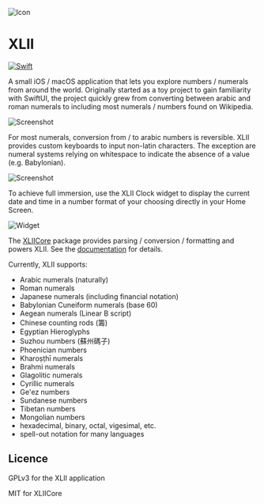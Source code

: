 ![Icon](artwork/macOS_new128.png)
# XLII
[![Swift](https://github.com/shinjukunian/XLII/actions/workflows/swift.yml/badge.svg)](https://github.com/shinjukunian/XLII/actions/workflows/swift.yml)


A small iOS / macOS application that lets you explore numbers / numerals from around the world.
Originally started as a toy project to gain familiarity with SwiftUI, the project quickly grew from converting between arabic and roman numerals to including most numerals / numbers found on Wikipedia.

![Screenshot](artwork/screenshots_github/1284x2778bb.png)

For most numerals, conversion from / to arabic numbers is reversible. XLII provides custom keyboards to input non-latin characters.
The exception are numeral systems relying on whitespace to indicate the absence of a value (e.g. Babylonian).

![Screenshot](artwork/screenshots_github/macOS.png)

To achieve full immersion, use the XLII Clock widget to display the current date and time in a number format of your choosing directly in your Home Screen. 

![Widget](artwork/screenshots_github/widget.png)

The [XLIICore](XLIICore/README.md) package provides parsing / conversion / formatting and powers XLII. See the [documentation](XLIICore/README.md) for details.

Currently, XLII supports:

- Arabic numerals (naturally)
- Roman numerals
- Japanese numerals (including financial notation)
- Babylonian Cuneiform numerals (base 60)
- Aegean numerals (Linear B script)
- Chinese counting rods (籌)
- Egyptian Hieroglyphs
- Suzhou numbers (蘇州碼子)
- Phoenician numbers
- Kharoṣṭhī numerals
- Brahmi numerals
- Glagolitic numerals
- Cyrillic numerals
- Ge'ez numbers
- Sundanese numbers
- Tibetan numbers
- Mongolian numbers
- hexadecimal, binary, octal, vigesimal, etc.
- spell-out notation for many languages

## Licence
GPLv3 for the XLII application

MIT for XLIICore
